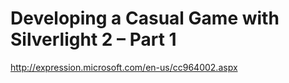 <!--
id: 183599891
link: http://kevinisom.info/post/183599891/developing-a-casual-game-with-silverlight-2-part-1
slug: developing-a-casual-game-with-silverlight-2-part-1
date: Wed Sep 09 2009 23:27:21 GMT+1200 (NZST)
raw: {"blog_name":"kevinisom","id":183599891,"post_url":"http://kevinisom.info/post/183599891/developing-a-casual-game-with-silverlight-2-part-1","slug":"developing-a-casual-game-with-silverlight-2-part-1","type":"link","date":"2009-09-09 11:27:21 GMT","timestamp":1252495641,"state":"published","format":"html","reblog_key":"3bVBeWVQ","tags":[],"short_url":"http://tmblr.co/Zw68YyAyOCJ","highlighted":[],"feed_item":"http://expression.microsoft.com/en-us/cc964002.aspx","from_feed_id":"650234","note_count":0,"title":"Developing a Casual Game with Silverlight 2 – Part 1","url":"http://expression.microsoft.com/en-us/cc964002.aspx","description":""}
publish: 2009-09-09
tags: 
title: Developing a Casual Game with Silverlight 2 – Part 1
-->


Developing a Casual Game with Silverlight 2 – Part 1
====================================================

<http://expression.microsoft.com/en-us/cc964002.aspx>

